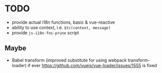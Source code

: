 # TODO

- provide actual i18n functions, basic & vue-reactive
- ability to use context, i.e. `$tc(context, message)`
- provide `js-i18n-fns-prune` script

## Maybe
- Babel transform (improved substitute for using webpack transform-loader) if ever https://github.com/vuejs/vue-loader/issues/1555 is fixed
